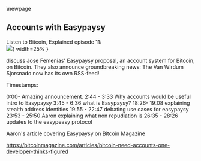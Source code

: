 \newpage
## Accounts with Easypaysy

Listen to Bitcoin, Explained episode 11:\
![](qr/11.png){ width=25% }

discuss Jose Femenias' Easypaysy proposal, an account system for Bitcoin, on Bitcoin. They also announce groundbreaking news: The Van Wirdum Sjorsnado now has its own RSS-feed!

Timestamps:

0:00- Amazing announcement.
2:44 - 3:33 Why accounts would be useful intro to Easypaysy
3:45 - 6:36 what is Easypaysy?
18:26- 19:08 explaining stealth address identities
19:55 - 22:47 debating use cases for easypaysy
23:53 - 25:50 Aaron explaining what non repudiation is
26:35 - 28:26 updates to the easypeasy protocol

Aaron's article covering Easypaysy on Bitcoin Magazine

https://bitcoinmagazine.com/articles/bitcoin-need-accounts-one-developer-thinks-figured
